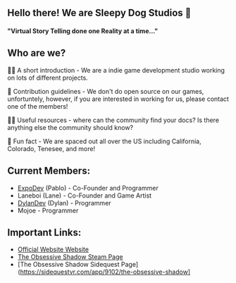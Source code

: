 ## Hello there! We are Sleepy Dog Studios 👋

#### "Virtual Story Telling done one Reality at a time..."

## Who are we?

🙋‍♀️ A short introduction - We are a indie game development studio working on lots of different projects.

🌈 Contribution guidelines - We don't do open source on our games, unfortuntely, however, if you are interested in working for us, please contact one of the members!

👩‍💻 Useful resources - where can the community find your docs? Is there anything else the community should know?

🍿 Fun fact - We are spaced out all over the US including California, Colorado, Tenesee, and more!


## Current Members:

- [ExpoDev](https://www.expodev.dev/) (Pablo) - Co-Founder and Programmer
- Laneboi (Lane) - Co-Founder and Game Artist
- [DylanDev](https://www.dylanravel.com/) (Dylan) - Programmer
- Mojoe - Programmer


## Important Links:

- [Official Website Website](https://www.sleepydogstudios.com/)
- [The Obsessive Shadow Steam Page](https://store.steampowered.com/app/2074360/The_Obsessive_Shadow/)
- [The Obsessive Shadow Sidequest Page](https://sidequestvr.com/app/9102/the-obsessive-shadow]
